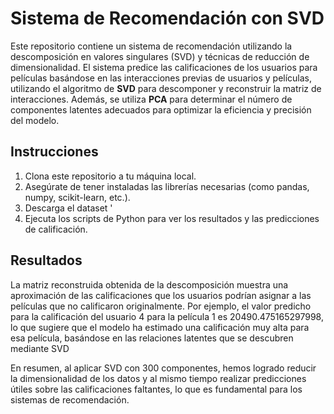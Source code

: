 # Sistema de Recomendación con SVD

Este repositorio contiene un sistema de recomendación utilizando la descomposición en valores singulares (SVD) y técnicas de reducción de dimensionalidad. El sistema predice las calificaciones de los usuarios para películas basándose en las interacciones previas de usuarios y películas, utilizando el algoritmo de **SVD** para descomponer y reconstruir la matriz de interacciones. Además, se utiliza **PCA** para determinar el número de componentes latentes adecuados para optimizar la eficiencia y precisión del modelo.

## Instrucciones

1. Clona este repositorio a tu máquina local.
2. Asegúrate de tener instaladas las librerías necesarias (como pandas, numpy, scikit-learn, etc.).
3. Descarga el dataset '
4. Ejecuta los scripts de Python para ver los resultados y las predicciones de calificación.

## Resultados
La matriz reconstruida obtenida de la descomposición muestra una aproximación de las calificaciones que los usuarios podrían asignar a las películas que no calificaron originalmente. Por ejemplo, el valor predicho para la calificación del usuario 4 para la película 1 es 20490.475165297998, lo que sugiere que el modelo ha estimado una calificación muy alta para esa película, basándose en las relaciones latentes que se descubren mediante SVD

En resumen, al aplicar SVD con 300 componentes, hemos logrado reducir la dimensionalidad de los datos y al mismo tiempo realizar predicciones útiles sobre las calificaciones faltantes, lo que es fundamental para los sistemas de recomendación.
